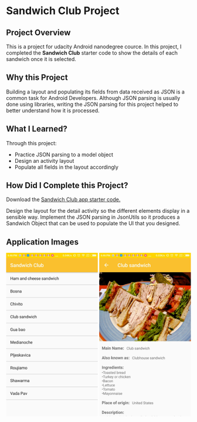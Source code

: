 # Sandwich Club Project 

## Project Overview
This is a project for udacity Android nanodegree cource. In this project, I  completed the **Sandwich Club** starter code to
show the details of each sandwich once it is selected.

## Why this Project

Building a layout and populating its fields from data received as JSON
is a common task for Android Developers. Although JSON parsing is usually
done using libraries, writing the JSON parsing for  this project helped to better understand how it is processed.

## What I Learned?
Through this project:
- Practice JSON parsing to a model object
- Design an activity layout
- Populate all fields in the layout accordingly

## How Did I Complete this Project?
Download the [Sandwich Club app starter code.](https://github.com/udacity/sandwich-club-starter-code)

Design the layout for the detail activity so the different elements
display in a sensible way. Implement the JSON parsing in JsonUtils so it
produces a Sandwich Object that can be used to populate the UI that you designed.

## Application Images

<p align="center">
   <img src="https://github.com/24apoorva/Sanwich_club/blob/master/sc_home.jpg" width="250" title="Home page">
   <img src="https://github.com/24apoorva/Sanwich_club/blob/master/sc_details.jpg" width="250" title="Details page">
</p>
